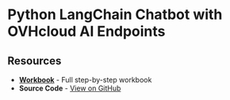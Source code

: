 # Python LangChain Chatbot with OVHcloud AI Endpoints

## Resources

- [**Workbook**](workbook.md) - Full step-by-step workbook
- **Source Code** - [View on GitHub](https://github.com/ovh/public-cloud-examples/tree/main/ai/ai-endpoints/python-langchain-chatbot)